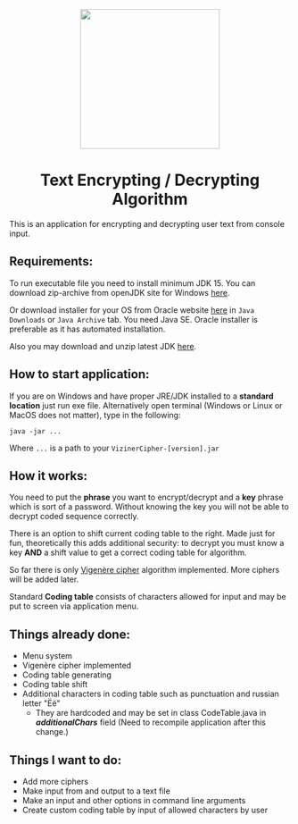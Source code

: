 <div align="center">
<img src="https://freesvg.org/img/Bill_Cipher.png" width="250" alt=""/>

# Text Encrypting / Decrypting Algorithm
</div>

This is an application for encrypting and decrypting user text from console input.

## Requirements:

To run executable file you need to install minimum JDK 15.
You can download zip-archive from openJDK site for Windows [here](https://download.java.net/openjdk/jdk15/ri/openjdk-15+36_windows-x64_bin.zip).

Or download installer for your OS from Oracle website [here](https://www.oracle.com/java/technologies/downloads/)
in `Java Downloads` or `Java Archive` tab. You need Java SE.
Oracle installer is preferable as it has automated installation.

Also you may download and unzip latest JDK [here](https://jdk.java.net/).

## How to start application:

If you are on Windows and have proper JRE/JDK installed to a **standard location** just run exe file.
Alternatively open terminal (Windows or Linux or MacOS does not matter), type in the following:
```
java -jar ...
```
Where `...` is a path to your `VizinerCipher-[version].jar`

## How it works:

You need to put the **phrase** you want to encrypt/decrypt and a **key** phrase which is
sort of a password. Without knowing the key you will not be able to decrypt coded sequence
correctly.

There is an option to shift current coding table to the right. Made just for fun,
theoretically this adds additional security: to decrypt you must know a key **AND**
a shift value to get a correct coding table for algorithm.

So far there is only [Vigenère cipher](https://en.wikipedia.org/wiki/Vigen%C3%A8re_cipher)
algorithm implemented. More ciphers will be added later.

Standard **Coding table** consists of characters allowed for input and may be put to screen via application menu.

## Things already done:

- Menu system
- Vigenère cipher implemented
- Coding table generating
- Coding table shift
- Additional characters in coding table such as punctuation and russian letter "Ёё"
    - They are hardcoded and may be set in class CodeTable.java in ***additionalChars*** field
      (Need to recompile application after this change.)

## Things I want to do:

- Add more ciphers
- Make input from and output to a text file
- Make an input and other options in command line arguments
- Create custom coding table by input of allowed characters by user
